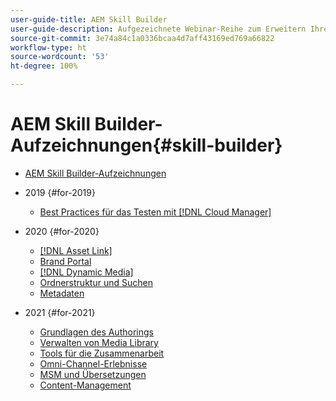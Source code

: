 ```yaml
---
user-guide-title: AEM Skill Builder
user-guide-description: Aufgezeichnete Webinar-Reihe zum Erweitern Ihres Wissens und Optimieren Ihrer Investition in Adobe [!DNL Experience Manager].
source-git-commit: 3e74a84c1a0336bcaa4d7aff43169ed769a66822
workflow-type: ht
source-wordcount: '53'
ht-degree: 100%

---
```



# AEM Skill Builder-Aufzeichnungen{#skill-builder}

* [AEM Skill Builder-Aufzeichnungen](overview.md)

* 2019 {#for-2019}
   * [Best Practices für das Testen mit [!DNL Cloud Manager]](./2019/cloud-manager-testing.md)
* 2020 {#for-2020}
   * [[!DNL Asset Link]](./2020/asset-link.md)
   * [Brand Portal](./2020/brand-portal.md)
   * [[!DNL Dynamic Media]](./2020/dynamic-media.md)
   * [Ordnerstruktur und Suchen](./2020/folder-structure-search.md)
   * [Metadaten](./2020/metadata.md)
* 2021 {#for-2021}
   * [Grundlagen des Authorings](./2021/authoring-fundamentals.md)
   * [Verwalten von Media Library](./2021/media-library-administration.md)
   * [Tools für die Zusammenarbeit](./2021/collaboration-tools.md)
   * [Omni-Channel-Erlebnisse](./2021/omnichannel-experiences.md)
   * [MSM und Übersetzungen](./2021/multi-site-management-web-translation.md)
   * [Content-Management](./2021/traditional-headless-content-management.md)

<!--

Articles must be added to this TOC file in order to render.

Use this list format to specify links to articles and section headings that expand and collapse in the left rail of the user guide.

An article link CANNOT be used as a section heading.
-->
